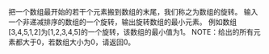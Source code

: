 把一个数组最开始的若干个元素搬到数组的末尾，我们称之为数组的旋转。
输入一个非递减排序的数组的一个旋转，输出旋转数组的最小元素。
例如数组[3,4,5,1,2]为[1,2,3,4,5]的一个旋转，该数组的最小值为1。
NOTE：给出的所有元素都大于0，若数组大小为0，请返回0。